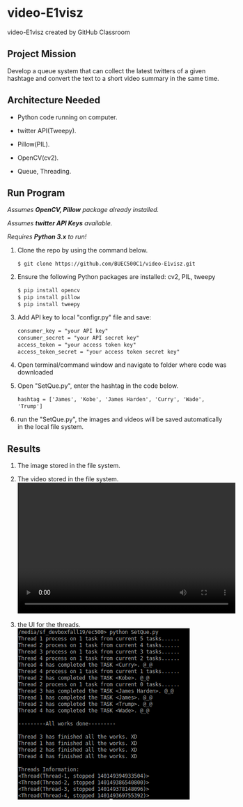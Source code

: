 # video-E1visz
video-E1visz created by GitHub Classroom
## Project Mission
Develop a queue system that can collect the latest twitters of a given hashtage and convert the text to a short video summary in the same time.
## Architecture Needed

* Python code running on computer.    

* twitter API(Tweepy).  

* Pillow(PIL).  

* OpenCV(cv2).  

* Queue, Threading.  

## Run Program
*Assumes __OpenCV, Pillow__ package already installed.*

*Assumes __twitter API Keys__ available.*

*Requires __Python 3.x__ to run!*

1. Clone the repo by using the command below.
   ```
   $ git clone https://github.com/BUEC500C1/video-E1visz.git
   ```

2. Ensure the following Python packages are installed: cv2, PIL, tweepy
   ```
   $ pip install opencv  
   $ pip install pillow
   $ pip install tweepy
   ```
3. Add API key to local "configr.py" file and save:  
   ```
   consumer_key = "your API key"
   consumer_secret = "your API secret key"
   access_token = "your access token key"
   access_token_secret = "your access token secret key"
   ```
4. Open terminal/command window and navigate to folder where code was downloaded

5. Open "SetQue.py", enter the hashtag in the code below.
   ```
   hashtag = ['James', 'Kobe', 'James Harden', 'Curry', 'Wade', 'Trump']
   ```
6. run the "SetQue.py", the images and videos will be saved automatically in the local file system.


## Results

1. The image stored in the file system.  

2. The video stored in the file system.  
   <video src="https://github.com/BUEC500C1/video-E1visz/blob/master/Video/Curry.avi" controls="controls" width="500" height="300">您的浏览器不支持播放该视频！</video>

3. the UI for the threads.  
   <img src="img/Interface.png">


